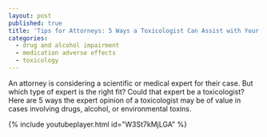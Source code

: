 ```yaml
---
layout: post
published: true
title: 'Tips for Attorneys: 5 Ways a Toxicologist Can Assist with Your Case'
categories:
  - drug and alcohol impairment
  - medication adverse effects
  - toxicology
---
```


An attorney is considering a scientific or medical expert for their case. But which type of expert is the right fit? Could that expert be a toxicologist? Here are 5 ways the expert opinion of a toxicologist may be of value in cases involving drugs, alcohol, or environmental toxins.

{% include youtubeplayer.html id="W3St7kMjLGA" %}
